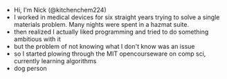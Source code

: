 - Hi, I’m Nick (@kitchenchem224)
- I worked in medical devices for six straight years trying to solve a single materials problem. Many nights were spent in a hazmat suite.
- then realized I actually liked programming and tried to do something ambitious with it
- but the problem of not knowing what I don't know was an issue
- so I started plowing through the MIT opencourseware on comp sci, currently learning algorithms
- dog person 

<!---
kitchenchem224/kitchenchem224 is a ✨ special ✨ repository because its `README.md` (this file) appears on your GitHub profile.
You can click the Preview link to take a look at your changes.
--->
